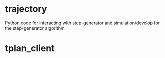 # trajectory

Python code for interacting with step-generator and simulation/develop for the step-generator algorithm
# tplan_client
